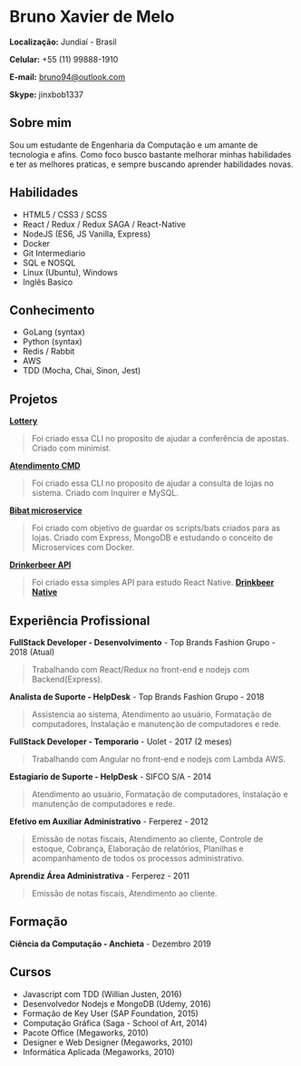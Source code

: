 
# Bruno Xavier de Melo

**Localização:** Jundiaí - Brasil

**Celular:** +55 (11) 99888-1910

**E-mail:** bruno94@outlook.com

**Skype:** jinxbob1337

## Sobre mim
Sou um estudante de Engenharia da Computação e um amante de tecnologia e afins. Como foco busco bastante melhorar minhas habilidades e ter as melhores praticas, e sempre buscando aprender habilidades novas.

## Habilidades

* HTML5 / CSS3 / SCSS
* React / Redux / Redux SAGA / React-Native
* NodeJS (ES6, JS Vanilla, Express)
* Docker
* Git Intermediario
* SQL e NOSQL
* Linux (Ubuntu), Windows
* Inglês Basico

## Conhecimento
* GoLang (syntax)
* Python (syntax)
* Redis / Rabbit
* AWS
* TDD (Mocha, Chai, Sinon, Jest)

## Projetos

**[Lottery](https://github.com/brunooomelo/lottery)**
> Foi criado essa CLI no proposito de ajudar a conferência de apostas. Criado com minimist.

**[Atendimento CMD](https://github.com/brunooomelo/atendimentocmd)**
> Foi criado essa CLI no proposito de ajudar a consulta de lojas no sistema. Criado com Inquirer e MySQL.

**[Bibat microservice](https://github.com/brunooomelo/bibat-microservice)**
> Foi criado com objetivo de guardar os scripts/bats criados para as lojas. Criado com Express, MongoDB e estudando o conceito de Microservices com Docker.

**[Drinkerbeer API](https://github.com/brunooomelo/drinkbeer)**
> Foi criado essa simples API para estudo React Native. **[Drinkbeer Native](https://github.com/brunooomelo/drinkbeer-native)**



## Experiência Profissional

**FullStack Developer - Desenvolvimento** - Top Brands Fashion Grupo - 2018 (Atual)
> Trabalhando com React/Redux no front-end e nodejs com Backend(Express).

**Analista de Suporte - HelpDesk** - Top Brands Fashion Grupo - 2018
> Assistencia ao sistema, Atendimento ao usuário, Formatação de computadores, Instalação e manutenção de computadores e rede.

**FullStack Developer - Temporario** - Uolet - 2017 (2 meses)
> Trabalhando com Angular no front-end e nodejs com Lambda AWS.

**Estagiario de Suporte - HelpDesk** - SIFCO S/A - 2014
> Atendimento ao usuário, Formatação de computadores, Instalação e manutenção de computadores e rede.

**Efetivo em Auxiliar Administrativo** - Ferperez - 2012
> Emissão de notas fiscais, Atendimento ao cliente, Controle de estoque, Cobrança, Elaboração de relatórios, Planilhas e acompanhamento de todos os processos administrativo.

**Aprendiz Área Administrativa** - Ferperez - 2011
> Emissão de notas fiscais, Atendimento ao cliente.

## Formação

**Ciência da Computação - Anchieta** - Dezembro 2019

## Cursos
* Javascript com TDD (Willian Justen, 2016)
* Desenvolvedor Nodejs e MongoDB (Udemy, 2016)
* Formação de Key User (SAP Foundation, 2015)
* Computação Gráfica (Saga - School of Art, 2014)
* Pacote Office (Megaworks, 2010)
* Designer e Web Designer (Megaworks, 2010)
* Informática Aplicada (Megaworks, 2010)
